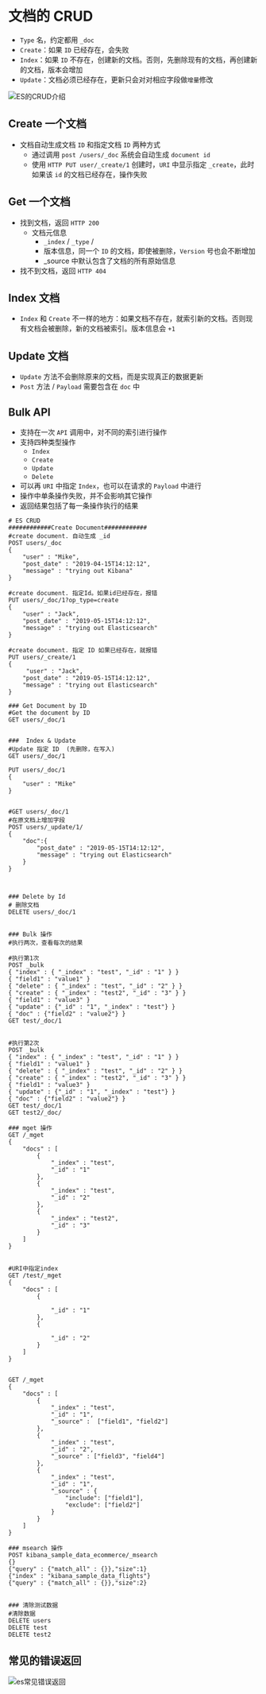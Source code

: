 # 文档的 CRUD

- `Type` 名，约定都用 `_doc`
- `Create`：如果 `ID` 已经存在，会失败
- `Index`：如果 `ID` 不存在，创建新的文档。否则，先删除现有的文档，再创建新的文档，版本会增加
- `Update`：文档必须已经存在，更新只会对对相应字段做`增量`修改

![ES的CRUD介绍](./images/ES的CRUD介绍.jpg)

## Create 一个文档

- 文档自动生成文档 `ID` 和指定文档 `ID` 两种方式
  - 通过调用 `post /users/_doc` 系统会自动生成 `document id`
  - 使用 `HTTP PUT user/_create/1` 创建时，`URI` 中显示指定 `_create`，此时如果该 `id` 的文档已经存在，操作失败

## Get 一个文档

- 找到文档，返回 `HTTP 200`
  - 文档元信息
    - `_index` / `_type` /
    - 版本信息，同一个 `ID` 的文档，即使被删除，`Version` 号也会不断增加
    - _source 中默认包含了文档的所有原始信息
- 找不到文档，返回 `HTTP 404`

## Index 文档

- `Index` 和 `Create` 不一样的地方：如果文档不存在，就索引新的文档。否则现有文档会被删除，新的文档被索引。版本信息会 `+1`

## Update 文档

- `Update` 方法不会删除原来的文档，而是实现真正的数据更新
- `Post` 方法 / `Payload` 需要包含在 `doc` 中

## Bulk API

- 支持在一次 `API` 调用中，对不同的索引进行操作
- 支持四种类型操作
  - `Index`
  - `Create`
  - `Update`
  - `Delete`
- 可以再 `URI` 中指定 `Index`，也可以在请求的 `Payload` 中进行
- 操作中单条操作失败，并不会影响其它操作
- 返回结果包括了每一条操作执行的结果

```apl
# ES CRUD
############Create Document############
#create document. 自动生成 _id
POST users/_doc
{
    "user" : "Mike",
    "post_date" : "2019-04-15T14:12:12",
    "message" : "trying out Kibana"
}

#create document. 指定Id。如果id已经存在，报错
PUT users/_doc/1?op_type=create
{
    "user" : "Jack",
    "post_date" : "2019-05-15T14:12:12",
    "message" : "trying out Elasticsearch"
}

#create document. 指定 ID 如果已经存在，就报错
PUT users/_create/1
{
     "user" : "Jack",
    "post_date" : "2019-05-15T14:12:12",
    "message" : "trying out Elasticsearch"
}

### Get Document by ID
#Get the document by ID
GET users/_doc/1


###  Index & Update
#Update 指定 ID  (先删除，在写入)
GET users/_doc/1

PUT users/_doc/1
{
    "user" : "Mike"
}


#GET users/_doc/1
#在原文档上增加字段
POST users/_update/1/
{
    "doc":{
        "post_date" : "2019-05-15T14:12:12",
        "message" : "trying out Elasticsearch"
    }
}



### Delete by Id
# 删除文档
DELETE users/_doc/1


### Bulk 操作
#执行两次，查看每次的结果

#执行第1次
POST _bulk
{ "index" : { "_index" : "test", "_id" : "1" } }
{ "field1" : "value1" }
{ "delete" : { "_index" : "test", "_id" : "2" } }
{ "create" : { "_index" : "test2", "_id" : "3" } }
{ "field1" : "value3" }
{ "update" : {"_id" : "1", "_index" : "test"} }
{ "doc" : {"field2" : "value2"} }
GET test/_doc/1


#执行第2次
POST _bulk
{ "index" : { "_index" : "test", "_id" : "1" } }
{ "field1" : "value1" }
{ "delete" : { "_index" : "test", "_id" : "2" } }
{ "create" : { "_index" : "test2", "_id" : "3" } }
{ "field1" : "value3" }
{ "update" : {"_id" : "1", "_index" : "test"} }
{ "doc" : {"field2" : "value2"} }
GET test/_doc/1
GET test2/_doc/

### mget 操作
GET /_mget
{
    "docs" : [
        {
            "_index" : "test",
            "_id" : "1"
        },
        {
            "_index" : "test",
            "_id" : "2"
        },
        {
            "_index" : "test2",
            "_id" : "3"
        }
    ]
}


#URI中指定index
GET /test/_mget
{
    "docs" : [
        {

            "_id" : "1"
        },
        {

            "_id" : "2"
        }
    ]
}


GET /_mget
{
    "docs" : [
        {
            "_index" : "test",
            "_id" : "1",
            "_source" :  ["field1", "field2"]
        },
        {
            "_index" : "test",
            "_id" : "2",
            "_source" : ["field3", "field4"]
        },
        {
            "_index" : "test",
            "_id" : "1",
            "_source" : {
                "include": ["field1"],
                "exclude": ["field2"]
            }
        }
    ]
}

### msearch 操作
POST kibana_sample_data_ecommerce/_msearch
{}
{"query" : {"match_all" : {}},"size":1}
{"index" : "kibana_sample_data_flights"}
{"query" : {"match_all" : {}},"size":2}


### 清除测试数据
#清除数据
DELETE users
DELETE test
DELETE test2
```

## 常见的错误返回

![es常见错误返回](./images/es常见错误返回.jpg)